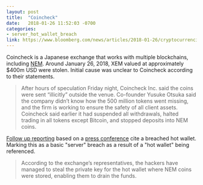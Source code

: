 ```yaml
---
layout: post
title:  "Coincheck"
date:   2018-01-26 11:52:03 -0700
categories:
- server_hot_wallet_breach
link: https://www.bloomberg.com/news/articles/2018-01-26/cryptocurrencies-drop-after-japanese-exchange-halts-withdrawals
---
```

Coincheck is a Japanese exchange that works with multiple blockchains, including [NEM](https://nem.io/). Around January 26, 2018, XEM valued at approximately $400m USD were stolen. Initial cause was unclear to Coincheck according to their statements.

>After hours of speculation Friday night, Coincheck Inc. said the coins were sent “illicitly” outside the venue. Co-founder Yusuke Otsuka said the company didn’t know how the 500 million tokens went missing, and the firm is working to ensure the safety of all client assets. Coincheck said earlier it had suspended all withdrawals, halted trading in all tokens except Bitcoin, and stopped deposits into NEM coins.

 [Follow up reporting](https://cointelegraph.com/news/coincheck-stolen-534-mln-nem-were-stored-on-low-security-hot-wallet) based on a [press conference](https://www.youtube.com/watch?v=HgmoeQcm8iM) cite a breached hot wallet. Marking this as a basic "server" breach as a result of a "hot wallet" being referenced.

>According to the exchange’s representatives, the hackers have managed to steal the private key for the hot wallet where NEM coins were stored, enabling them to drain the funds.
